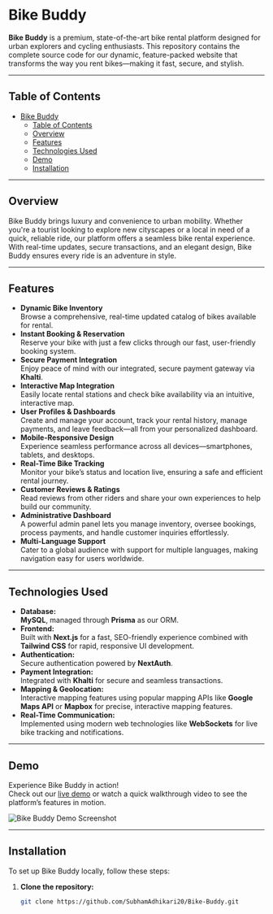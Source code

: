 # Bike Buddy

**Bike Buddy** is a premium, state-of-the-art bike rental platform designed for urban explorers and cycling enthusiasts. This repository contains the complete source code for our dynamic, feature-packed website that transforms the way you rent bikes—making it fast, secure, and stylish.

---

## Table of Contents

- [Bike Buddy](#bike-buddy)
  - [Table of Contents](#table-of-contents)
  - [Overview](#overview)
  - [Features](#features)
  - [Technologies Used](#technologies-used)
  - [Demo](#demo)
  - [Installation](#installation)

---

## Overview

Bike Buddy brings luxury and convenience to urban mobility. Whether you're a tourist looking to explore new cityscapes or a local in need of a quick, reliable ride, our platform offers a seamless bike rental experience. With real-time updates, secure transactions, and an elegant design, Bike Buddy ensures every ride is an adventure in style.

---

## Features

- **Dynamic Bike Inventory**  
  Browse a comprehensive, real-time updated catalog of bikes available for rental.
- **Instant Booking & Reservation**  
  Reserve your bike with just a few clicks through our fast, user-friendly booking system.
- **Secure Payment Integration**  
  Enjoy peace of mind with our integrated, secure payment gateway via **Khalti**.
- **Interactive Map Integration**  
  Easily locate rental stations and check bike availability via an intuitive, interactive map.
- **User Profiles & Dashboards**  
  Create and manage your account, track your rental history, manage payments, and leave feedback—all from your personalized dashboard.
- **Mobile-Responsive Design**  
  Experience seamless performance across all devices—smartphones, tablets, and desktops.
- **Real-Time Bike Tracking**  
  Monitor your bike’s status and location live, ensuring a safe and efficient rental journey.
- **Customer Reviews & Ratings**  
  Read reviews from other riders and share your own experiences to help build our community.
- **Administrative Dashboard**  
  A powerful admin panel lets you manage inventory, oversee bookings, process payments, and handle customer inquiries effortlessly.
- **Multi-Language Support**  
  Cater to a global audience with support for multiple languages, making navigation easy for users worldwide.

---

## Technologies Used

- **Database:**  
  **MySQL**, managed through **Prisma** as our ORM.
- **Frontend:**  
  Built with **Next.js** for a fast, SEO-friendly experience combined with **Tailwind CSS** for rapid, responsive UI development.
- **Authentication:**  
  Secure authentication powered by **NextAuth**.
- **Payment Integration:**  
  Integrated with **Khalti** for secure and seamless transactions.
- **Mapping & Geolocation:**  
  Interactive mapping features using popular mapping APIs like **Google Maps API** or **Mapbox** for precise, interactive mapping features.
- **Real-Time Communication:**  
  Implemented using modern web technologies like **WebSockets** for live bike tracking and notifications.

---

## Demo

Experience Bike Buddy in action!  
Check out our [live demo](#) or watch a quick walkthrough video to see the platform’s features in motion.

![Bike Buddy Demo Screenshot](./assets/demo-screenshot.png)

---

## Installation

To set up Bike Buddy locally, follow these steps:

1. **Clone the repository:**
    ```bash
    git clone https://github.com/SubhamAdhikari20/Bike-Buddy.git
    ```
